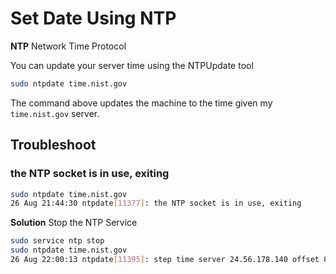 # Set Date Using NTP

**NTP** Network Time Protocol

You can update your server time using the NTPUpdate tool

```bash
sudo ntpdate time.nist.gov
```

The command above updates the machine to the time given my `time.nist.gov` server.

## Troubleshoot

### the NTP socket is in use, exiting

```bash
sudo ntpdate time.nist.gov
26 Aug 21:44:30 ntpdate[11377]: the NTP socket is in use, exiting
```
**Solution**
Stop the NTP Service

```bash
sudo service ntp stop
sudo ntpdate time.nist.gov
26 Aug 22:00:13 ntpdate[11395]: step time server 24.56.178.140 offset 893.947358 sec

```